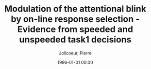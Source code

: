 ---
layout: post
title: Modulation of the attentional blink by on-line response selection - Evidence from speeded and unspeeded task1 decisions

date: 1996-01-01 00:00
author: Jolicoeur, Pierre
journal: Memory and Cognition

link: https://doi.org/10.3758/BF03201180

year: 1998
---